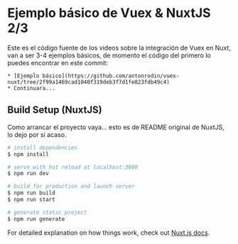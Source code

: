 # Ejemplo básico de Vuex & NuxtJS 2/3

Este es el código fuente de los videos sobre la integración de Vuex en Nuxt, van a ser 3-4 ejemplos básicos, de momento el código del primero lo puedes encontrar en este commit:

    * [Ejemplo básico](https://github.com/antonrodin/vuex-nuxt/tree/2f99a1469cad1040f319deb3f7d1fe823fdb49c4)
    * Continuara...

## Build Setup (NuxtJS)

Como arrancar el proyecto vaya... esto es de README original de NuxtJS, lo dejo por si 
acaso.

```bash
# install dependencies
$ npm install

# serve with hot reload at localhost:3000
$ npm run dev

# build for production and launch server
$ npm run build
$ npm run start

# generate static project
$ npm run generate
```

For detailed explanation on how things work, check out [Nuxt.js docs](https://nuxtjs.org).
